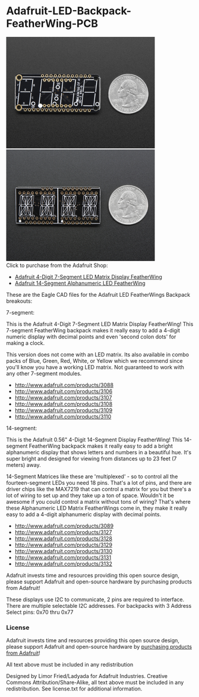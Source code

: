 # Adafruit-LED-Backpack-FeatherWing-PCB
<a href="http://www.adafruit.com/products/3088"><img src="assets/3088.jpg?raw=true" width="400px"></a>&nbsp; <a href="http://www.adafruit.com/products/3089"><img src="assets/3089.jpg?raw=true" width="400px"></a><br />
Click to purchase from the Adafruit Shop:
- [Adafruit 4-Digit 7-Segment LED Matrix Display FeatherWing](https://www.adafruit.com/product/3088)
- [Adafruit 14-Segment Alphanumeric LED FeatherWing](https://www.adafruit.com/product/3089)

These are the Eagle CAD files for the Adafruit LED FeatherWings Backpack breakouts:

7-segment:

This is the Adafruit 4-Digit 7-Segment LED Matrix Display FeatherWing! This 7-segment FeatherWing backpack makes it really easy to add a 4-digit numeric display with decimal points and even 'second colon dots' for making a clock.

This version does not come with an LED matrix. Its also available in combo packs of Blue, Green, Red, White, or Yellow which we recommend since you'll know you have a working LED matrix. Not guaranteed to work with any other 7-segment modules.

- http://www.adafruit.com/products/3088
- http://www.adafruit.com/products/3106
- http://www.adafruit.com/products/3107
- http://www.adafruit.com/products/3108
- http://www.adafruit.com/products/3109
- http://www.adafruit.com/products/3110

14-segment:

This is the Adafruit 0.56" 4-Digit 14-Segment Display FeatherWing! This 14-segment FeatherWing backpack makes it really easy to add a bright alphanumeric display that shows letters and numbers in a beautiful hue. It's super bright and designed for viewing from distances up to 23 feet (7 meters) away.

14-Segment Matrices like these are 'multiplexed' - so to control all the fourteen-segment LEDs you need 18 pins. That's a lot of pins, and there are driver chips like the MAX7219 that can control a matrix for you but there's a lot of wiring to set up and they take up a ton of space. Wouldn't it be awesome if you could control a matrix without tons of wiring? That's where these Alphanumeric LED Matrix FeatherWings come in, they make it really easy to add a 4-digit alphanumeric display with decimal points.

- http://www.adafruit.com/products/3089
- http://www.adafruit.com/products/3127
- http://www.adafruit.com/products/3128
- http://www.adafruit.com/products/3129
- http://www.adafruit.com/products/3130
- http://www.adafruit.com/products/3131
- http://www.adafruit.com/products/3132

Adafruit invests time and resources providing this open source design, please support Adafruit and open-source hardware by purchasing products from Adafruit!

These displays use I2C to communicate, 2 pins are required to 
interface. There are multiple selectable I2C addresses. For backpacks 
with 3 Address Select pins: 0x70 thru 0x77

### License

Adafruit invests time and resources providing this open source design, please support Adafruit and open-source hardware by [purchasing products from Adafruit](https://www.adafruit.com)!

All text above must be included in any redistribution

Designed by Limor Fried/Ladyada for Adafruit Industries.
Creative Commons Attribution/Share-Alike, all text above must be included in any redistribution. 
See license.txt for additional information.
